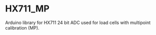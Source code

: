 # HX711_MP
Arduino library for HX711 24 bit ADC used for load cells with multipoint calibration (MP).
